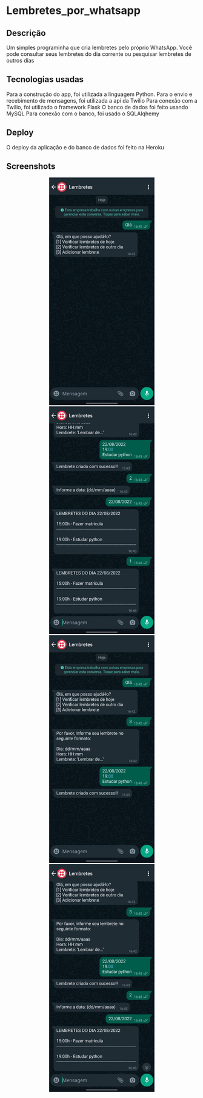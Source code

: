 # Lembretes_por_whatsapp

## Descrição

Um simples programinha que cria lembretes pelo próprio WhatsApp.
Você pode consultar seus lembretes do dia corrente ou pesquisar lembretes de outros dias

## Tecnologias usadas

Para a construção do app, foi utilizada a linguagem Python.
Para o envio e recebimento de mensagens, foi utilizada a api da Twilio
Para conexão com a Twilio, foi utilizado o framework Flask
O banco de dados foi feito usando MySQL
Para conexão com o banco, foi usado o SQLAlqhemy

## Deploy

O deploy da aplicação e do banco de dados foi feito na Heroku

## Screenshots

<div align="center">
  <img src="https://github.com/LucasMtss/Lembretes_por_whatsapp/blob/main/screenshots/screenshot-saudacao.jpeg" height="600px"/>
  <img src="https://github.com/LucasMtss/Lembretes_por_whatsapp/blob/main/screenshots/screenshot-lembretes-do-dia.jpeg" height="600px"/>
</div>

<div align="center">
  <img src="https://github.com/LucasMtss/Lembretes_por_whatsapp/blob/main/screenshots/screenshot-salvar-lembrete.jpeg" height="600px"/>
  <img src="https://github.com/LucasMtss/Lembretes_por_whatsapp/blob/main/screenshots/screenshot-pesquisar-dia.jpeg" height="600px"/>
</div>

